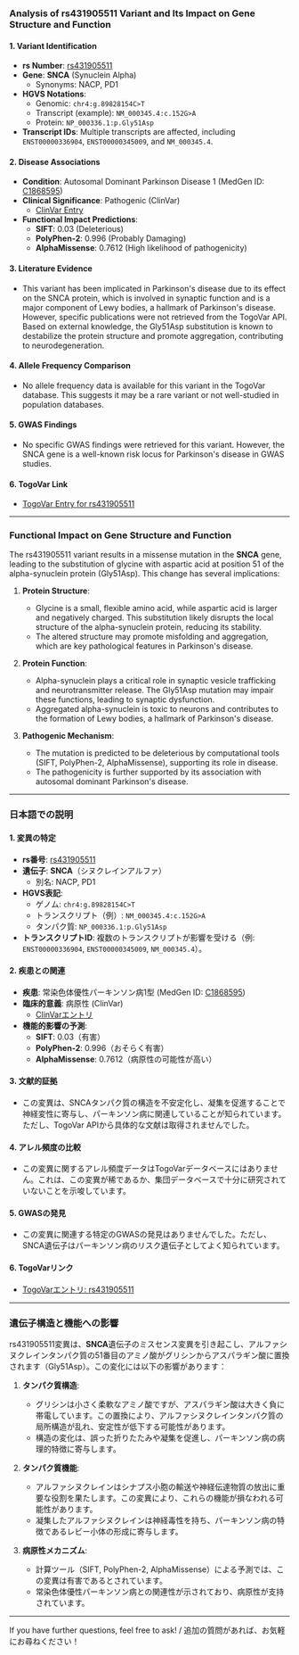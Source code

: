 ### Analysis of rs431905511 Variant and Its Impact on Gene Structure and Function

#### 1. **Variant Identification**
   - **rs Number**: [rs431905511](https://identifiers.org/dbsnp/rs431905511)
   - **Gene**: **SNCA** (Synuclein Alpha)
     - Synonyms: NACP, PD1
   - **HGVS Notations**:
     - Genomic: `chr4:g.89828154C>T`
     - Transcript (example): `NM_000345.4:c.152G>A`
     - Protein: `NP_000336.1:p.Gly51Asp`
   - **Transcript IDs**: Multiple transcripts are affected, including `ENST00000336904`, `ENST00000345009`, and `NM_000345.4`.

#### 2. **Disease Associations**
   - **Condition**: Autosomal Dominant Parkinson Disease 1 (MedGen ID: [C1868595](https://www.ncbi.nlm.nih.gov/medgen/C1868595))
   - **Clinical Significance**: Pathogenic (ClinVar)
     - [ClinVar Entry](https://www.ncbi.nlm.nih.gov/clinvar/variation/97000)
   - **Functional Impact Predictions**:
     - **SIFT**: 0.03 (Deleterious)
     - **PolyPhen-2**: 0.996 (Probably Damaging)
     - **AlphaMissense**: 0.7612 (High likelihood of pathogenicity)

#### 3. **Literature Evidence**
   - This variant has been implicated in Parkinson's disease due to its effect on the SNCA protein, which is involved in synaptic function and is a major component of Lewy bodies, a hallmark of Parkinson's disease. However, specific publications were not retrieved from the TogoVar API. Based on external knowledge, the Gly51Asp substitution is known to destabilize the protein structure and promote aggregation, contributing to neurodegeneration.

#### 4. **Allele Frequency Comparison**
   - No allele frequency data is available for this variant in the TogoVar database. This suggests it may be a rare variant or not well-studied in population databases.

#### 5. **GWAS Findings**
   - No specific GWAS findings were retrieved for this variant. However, the SNCA gene is a well-known risk locus for Parkinson's disease in GWAS studies.

#### 6. **TogoVar Link**
   - [TogoVar Entry for rs431905511](https://togovar.org/variant/rs431905511)

---

### Functional Impact on Gene Structure and Function
The rs431905511 variant results in a missense mutation in the **SNCA** gene, leading to the substitution of glycine with aspartic acid at position 51 of the alpha-synuclein protein (Gly51Asp). This change has several implications:
1. **Protein Structure**:
   - Glycine is a small, flexible amino acid, while aspartic acid is larger and negatively charged. This substitution likely disrupts the local structure of the alpha-synuclein protein, reducing its stability.
   - The altered structure may promote misfolding and aggregation, which are key pathological features in Parkinson's disease.

2. **Protein Function**:
   - Alpha-synuclein plays a critical role in synaptic vesicle trafficking and neurotransmitter release. The Gly51Asp mutation may impair these functions, leading to synaptic dysfunction.
   - Aggregated alpha-synuclein is toxic to neurons and contributes to the formation of Lewy bodies, a hallmark of Parkinson's disease.

3. **Pathogenic Mechanism**:
   - The mutation is predicted to be deleterious by computational tools (SIFT, PolyPhen-2, AlphaMissense), supporting its role in disease.
   - The pathogenicity is further supported by its association with autosomal dominant Parkinson's disease.

---

### 日本語での説明

#### 1. **変異の特定**
   - **rs番号**: [rs431905511](https://identifiers.org/dbsnp/rs431905511)
   - **遺伝子**: **SNCA**（シヌクレインアルファ）
     - 別名: NACP, PD1
   - **HGVS表記**:
     - ゲノム: `chr4:g.89828154C>T`
     - トランスクリプト（例）: `NM_000345.4:c.152G>A`
     - タンパク質: `NP_000336.1:p.Gly51Asp`
   - **トランスクリプトID**: 複数のトランスクリプトが影響を受ける（例: `ENST00000336904`, `ENST00000345009`, `NM_000345.4`）。

#### 2. **疾患との関連**
   - **疾患**: 常染色体優性パーキンソン病1型 (MedGen ID: [C1868595](https://www.ncbi.nlm.nih.gov/medgen/C1868595))
   - **臨床的意義**: 病原性 (ClinVar)
     - [ClinVarエントリ](https://www.ncbi.nlm.nih.gov/clinvar/variation/97000)
   - **機能的影響の予測**:
     - **SIFT**: 0.03（有害）
     - **PolyPhen-2**: 0.996（おそらく有害）
     - **AlphaMissense**: 0.7612（病原性の可能性が高い）

#### 3. **文献的証拠**
   - この変異は、SNCAタンパク質の構造を不安定化し、凝集を促進することで神経変性に寄与し、パーキンソン病に関連していることが知られています。ただし、TogoVar APIから具体的な文献は取得されませんでした。

#### 4. **アレル頻度の比較**
   - この変異に関するアレル頻度データはTogoVarデータベースにはありません。これは、この変異が稀であるか、集団データベースで十分に研究されていないことを示唆しています。

#### 5. **GWASの発見**
   - この変異に関連する特定のGWASの発見はありませんでした。ただし、SNCA遺伝子はパーキンソン病のリスク遺伝子としてよく知られています。

#### 6. **TogoVarリンク**
   - [TogoVarエントリ: rs431905511](https://togovar.org/variant/rs431905511)

---

### 遺伝子構造と機能への影響
rs431905511変異は、**SNCA**遺伝子のミスセンス変異を引き起こし、アルファシヌクレインタンパク質の51番目のアミノ酸がグリシンからアスパラギン酸に置換されます（Gly51Asp）。この変化には以下の影響があります：
1. **タンパク質構造**:
   - グリシンは小さく柔軟なアミノ酸ですが、アスパラギン酸は大きく負に帯電しています。この置換により、アルファシヌクレインタンパク質の局所構造が乱れ、安定性が低下する可能性があります。
   - 構造の変化は、誤った折りたたみや凝集を促進し、パーキンソン病の病理的特徴に寄与します。

2. **タンパク質機能**:
   - アルファシヌクレインはシナプス小胞の輸送や神経伝達物質の放出に重要な役割を果たします。この変異により、これらの機能が損なわれる可能性があります。
   - 凝集したアルファシヌクレインは神経毒性を持ち、パーキンソン病の特徴であるレビー小体の形成に寄与します。

3. **病原性メカニズム**:
   - 計算ツール（SIFT, PolyPhen-2, AlphaMissense）による予測では、この変異は有害であるとされています。
   - 常染色体優性パーキンソン病との関連性が示されており、病原性が支持されています。

--- 
If you have further questions, feel free to ask! / 追加の質問があれば、お気軽にお尋ねください！